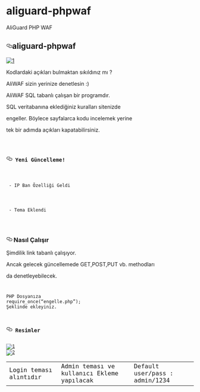 # aliguard-phpwaf
AliGuard PHP WAF
<div id="readme" class="Box-body readme blob instapaper_body js-code-block-container">
    <article class="markdown-body entry-content p-3 p-md-6" itemprop="text"><h1><a id="user-content-aliguard-phpwaf" class="anchor" aria-hidden="true" href="#aliguard-phpwaf"><svg class="octicon octicon-link" viewBox="0 0 16 16" version="1.1" width="16" height="16" aria-hidden="true"><path fill-rule="evenodd" d="M4 9h1v1H4c-1.5 0-3-1.69-3-3.5S2.55 3 4 3h4c1.45 0 3 1.69 3 3.5 0 1.41-.91 2.72-2 3.25V8.59c.58-.45 1-1.27 1-2.09C10 5.22 8.98 4 8 4H4c-.98 0-2 1.22-2 2.5S3 9 4 9zm9-3h-1v1h1c1 0 2 1.22 2 2.5S13.98 12 13 12H9c-.98 0-2-1.22-2-2.5 0-.83.42-1.64 1-2.09V6.25c-1.09.53-2 1.84-2 3.25C6 11.31 7.55 13 9 13h4c1.45 0 3-1.69 3-3.5S14.5 6 13 6z"></path></svg></a>aliguard-phpwaf</h1>
<p><a target="_blank" rel="noopener noreferrer" href="https://camo.githubusercontent.com/a3d4b5f45ec725328f5a41f6ed8a9b45f4bead21/68747470733a2f2f757830726465762e6769746875622e696f2f616c6967756172642d7068707761662f636174732e6a7067"><img src="https://camo.githubusercontent.com/a3d4b5f45ec725328f5a41f6ed8a9b45f4bead21/68747470733a2f2f757830726465762e6769746875622e696f2f616c6967756172642d7068707761662f636174732e6a7067" alt="1" data-canonical-src="https://ux0rdev.github.io/aliguard-phpwaf/cats.jpg" style="max-width:100%;"></a></p>
<p> Kodlardaki açıkları bulmaktan sıkıldınız mı ?</p>
<p> AliWAF sizin yerinize denetlesin :)</p>
<p> AliWAF SQL tabanlı çalışan bir programdır.</p>
<p> SQL veritabanına eklediğiniz kuralları sitenizde
</p><p>engeller. Böylece sayfalarca kodu incelemek yerine</p>
<p> tek bir adımda açıkları kapatabilirsiniz.</p>
<code>
  <h3><a id="user-content--yeni-güncelleme" class="anchor" aria-hidden="true" href="#-yeni-güncelleme"><svg class="octicon octicon-link" viewBox="0 0 16 16" version="1.1" width="16" height="16" aria-hidden="true"><path fill-rule="evenodd" d="M4 9h1v1H4c-1.5 0-3-1.69-3-3.5S2.55 3 4 3h4c1.45 0 3 1.69 3 3.5 0 1.41-.91 2.72-2 3.25V8.59c.58-.45 1-1.27 1-2.09C10 5.22 8.98 4 8 4H4c-.98 0-2 1.22-2 2.5S3 9 4 9zm9-3h-1v1h1c1 0 2 1.22 2 2.5S13.98 12 13 12H9c-.98 0-2-1.22-2-2.5 0-.83.42-1.64 1-2.09V6.25c-1.09.53-2 1.84-2 3.25C6 11.31 7.55 13 9 13h4c1.45 0 3-1.69 3-3.5S14.5 6 13 6z"></path></svg></a> Yeni Güncelleme!</h3>
  <p> - IP Ban Özelliği Geldi</p>
  <p> - Tema Eklendi</p>
  </code>
<h3><a id="user-content--nasıl-çalışır-" class="anchor" aria-hidden="true" href="#-nasıl-çalışır-"><svg class="octicon octicon-link" viewBox="0 0 16 16" version="1.1" width="16" height="16" aria-hidden="true"><path fill-rule="evenodd" d="M4 9h1v1H4c-1.5 0-3-1.69-3-3.5S2.55 3 4 3h4c1.45 0 3 1.69 3 3.5 0 1.41-.91 2.72-2 3.25V8.59c.58-.45 1-1.27 1-2.09C10 5.22 8.98 4 8 4H4c-.98 0-2 1.22-2 2.5S3 9 4 9zm9-3h-1v1h1c1 0 2 1.22 2 2.5S13.98 12 13 12H9c-.98 0-2-1.22-2-2.5 0-.83.42-1.64 1-2.09V6.25c-1.09.53-2 1.84-2 3.25C6 11.31 7.55 13 9 13h4c1.45 0 3-1.69 3-3.5S14.5 6 13 6z"></path></svg></a> Nasıl Çalışır </h3>
<p> Şimdilik link tabanlı çalışıyor.</p>
<p> Ancak gelecek güncellemede GET,POST,PUT vb. methodları</p>
<p> da denetleyebilecek.</p>
<code>
<pre>PHP Dosyanıza
require_once(“engelle.php”);
Şeklinde ekleyiniz.
</pre>
<h3><a id="user-content--resimler-" class="anchor" aria-hidden="true" href="#-resimler-"><svg class="octicon octicon-link" viewBox="0 0 16 16" version="1.1" width="16" height="16" aria-hidden="true"><path fill-rule="evenodd" d="M4 9h1v1H4c-1.5 0-3-1.69-3-3.5S2.55 3 4 3h4c1.45 0 3 1.69 3 3.5 0 1.41-.91 2.72-2 3.25V8.59c.58-.45 1-1.27 1-2.09C10 5.22 8.98 4 8 4H4c-.98 0-2 1.22-2 2.5S3 9 4 9zm9-3h-1v1h1c1 0 2 1.22 2 2.5S13.98 12 13 12H9c-.98 0-2-1.22-2-2.5 0-.83.42-1.64 1-2.09V6.25c-1.09.53-2 1.84-2 3.25C6 11.31 7.55 13 9 13h4c1.45 0 3-1.69 3-3.5S14.5 6 13 6z"></path></svg></a> Resimler </h3>
<a target="_blank" rel="noopener noreferrer" href="https://camo.githubusercontent.com/999ce55a7b24e134cfc9bdfe3c7398cca85ea510/68747470733a2f2f757830726465762e6769746875622e696f2f616c6967756172642d7068707761662f42373042443446342d373233332d343839442d383139462d3146323930464433384634332e6a706567"><img src="https://camo.githubusercontent.com/999ce55a7b24e134cfc9bdfe3c7398cca85ea510/68747470733a2f2f757830726465762e6769746875622e696f2f616c6967756172642d7068707761662f42373042443446342d373233332d343839442d383139462d3146323930464433384634332e6a706567" alt="1" data-canonical-src="https://ux0rdev.github.io/aliguard-phpwaf/B70BD4F4-7233-489D-819F-1F290FD38F43.jpeg" style="max-width:100%;"></a>
<a target="_blank" rel="noopener noreferrer" href="https://camo.githubusercontent.com/8ea2e23a567cdf08428be6b3d52daa133fd30f9f/68747470733a2f2f757830726465762e6769746875622e696f2f616c6967756172642d7068707761662f36453339343435332d463842382d343745442d423334422d3935344232463239303438392e6a706567"><img src="https://camo.githubusercontent.com/8ea2e23a567cdf08428be6b3d52daa133fd30f9f/68747470733a2f2f757830726465762e6769746875622e696f2f616c6967756172642d7068707761662f36453339343435332d463842382d343745442d423334422d3935344232463239303438392e6a706567" alt="2" data-canonical-src="https://ux0rdev.github.io/aliguard-phpwaf/6E394453-F8B8-47ED-B34B-954B2F290489.jpeg" style="max-width:100%;"></a>
<table>
<tbody><tr>
<td>Login teması alıntıdır</td>
<td>Admin teması ve kullanıcı Ekleme yapılacak</td>
<td>Default user/pass : admin/1234</td>
</tr>
</tbody></table>
</code></article>
  </div>
